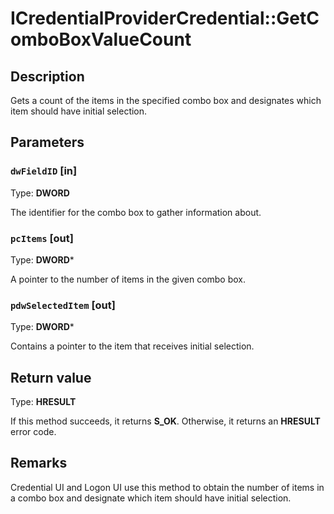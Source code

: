 # ICredentialProviderCredential::GetComboBoxValueCount

## Description

Gets a count of the items in the specified combo box and designates which item should have initial selection.

## Parameters

### `dwFieldID` [in]

Type: **DWORD**

The identifier for the combo box to gather information about.

### `pcItems` [out]

Type: **DWORD***

A pointer to the number of items in the given combo box.

### `pdwSelectedItem` [out]

Type: **DWORD***

Contains a pointer to the item that receives initial selection.

## Return value

Type: **HRESULT**

If this method succeeds, it returns **S_OK**. Otherwise, it returns an **HRESULT** error code.

## Remarks

Credential UI and Logon UI use this method to obtain the number of items in a combo box and designate which item should have initial selection.